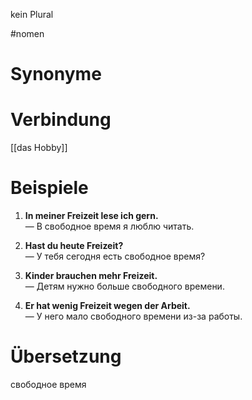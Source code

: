 kein Plural

#nomen
# Synonyme

# Verbindung 
[[das Hobby]]
# Beispiele
1. **In meiner Freizeit lese ich gern.**  
    — В свободное время я люблю читать.
    
2. **Hast du heute Freizeit?**  
    — У тебя сегодня есть свободное время?
    
3. **Kinder brauchen mehr Freizeit.**  
    — Детям нужно больше свободного времени.
    
4. **Er hat wenig Freizeit wegen der Arbeit.**  
    — У него мало свободного времени из-за работы.
# Übersetzung
свободное время